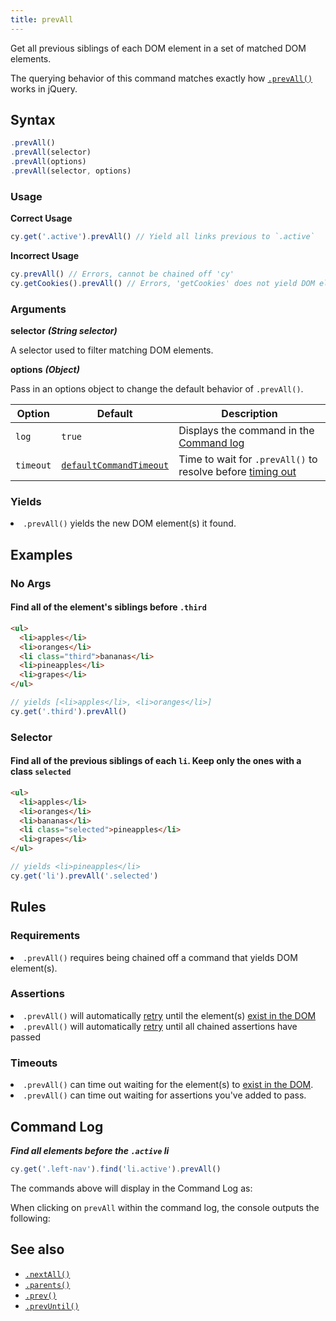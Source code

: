 ```yaml
---
title: prevAll
---
```


Get all previous siblings of each DOM element in a set of matched DOM elements.

<Alert type="info">

The querying behavior of this command matches exactly how [`.prevAll()`](http://api.jquery.com/prevAll) works in jQuery.

</Alert>

## Syntax

```javascript
.prevAll()
.prevAll(selector)
.prevAll(options)
.prevAll(selector, options)
```

### Usage

**<Icon name="check-circle" color="green"></Icon> Correct Usage**

```javascript
cy.get('.active').prevAll() // Yield all links previous to `.active`
```

**<Icon name="exclamation-triangle" color="red"></Icon> Incorrect Usage**

```javascript
cy.prevAll() // Errors, cannot be chained off 'cy'
cy.getCookies().prevAll() // Errors, 'getCookies' does not yield DOM element
```

### Arguments

**<Icon name="angle-right"></Icon> selector** **_(String selector)_**

A selector used to filter matching DOM elements.

**<Icon name="angle-right"></Icon> options** **_(Object)_**

Pass in an options object to change the default behavior of `.prevAll()`.

| Option    | Default                                                              | Description                                                                              |
| --------- | -------------------------------------------------------------------- | ---------------------------------------------------------------------------------------- |
| `log`     | `true`                                                               | Displays the command in the [Command log](/guides/core-concepts/test-runner#Command-Log) |
| `timeout` | [`defaultCommandTimeout`](/guides/references/configuration#Timeouts) | Time to wait for `.prevAll()` to resolve before [timing out](#Timeouts)                  |

### Yields [<Icon name="question-circle"/>](/guides/core-concepts/introduction-to-cypress#Subject-Management)

<List><li>`.prevAll()` yields the new DOM element(s) it found.</li></List>

## Examples

### No Args

#### Find all of the element's siblings before `.third`

```html
<ul>
  <li>apples</li>
  <li>oranges</li>
  <li class="third">bananas</li>
  <li>pineapples</li>
  <li>grapes</li>
</ul>
```

```javascript
// yields [<li>apples</li>, <li>oranges</li>]
cy.get('.third').prevAll()
```

### Selector

#### Find all of the previous siblings of each `li`. Keep only the ones with a class `selected`

```html
<ul>
  <li>apples</li>
  <li>oranges</li>
  <li>bananas</li>
  <li class="selected">pineapples</li>
  <li>grapes</li>
</ul>
```

```javascript
// yields <li>pineapples</li>
cy.get('li').prevAll('.selected')
```

## Rules

### Requirements [<Icon name="question-circle"/>](/guides/core-concepts/introduction-to-cypress#Chains-of-Commands)

<List><li>`.prevAll()` requires being chained off a command that yields DOM element(s).</li></List>

### Assertions [<Icon name="question-circle"/>](/guides/core-concepts/introduction-to-cypress#Assertions)

<List><li>`.prevAll()` will automatically [retry](/guides/core-concepts/retry-ability) until the element(s) [exist in the DOM](/guides/core-concepts/introduction-to-cypress#Default-Assertions)</li><li>`.prevAll()` will automatically [retry](/guides/core-concepts/retry-ability) until all chained assertions have passed</li></List>

### Timeouts [<Icon name="question-circle"/>](/guides/core-concepts/introduction-to-cypress#Timeouts)

<List><li>`.prevAll()` can time out waiting for the element(s) to [exist in the DOM](/guides/core-concepts/introduction-to-cypress#Default-Assertions).</li><li>`.prevAll()` can time out waiting for assertions you've added to pass.</li></List>

## Command Log

**_Find all elements before the `.active` li_**

```javascript
cy.get('.left-nav').find('li.active').prevAll()
```

The commands above will display in the Command Log as:

<DocsImage src="/img/api/prevall/find-all-previous-elements-with-optional-selector.png" alt="Command Log prevAll" ></DocsImage>

When clicking on `prevAll` within the command log, the console outputs the following:

<DocsImage src="/img/api/prevall/console-log-all-previous-elements-traversed.png" alt="Console Log prevAll" ></DocsImage>

## See also

- [`.nextAll()`](/api/commands/nextall)
- [`.parents()`](/api/commands/parents)
- [`.prev()`](/api/commands/prev)
- [`.prevUntil()`](/api/commands/prevuntil)
